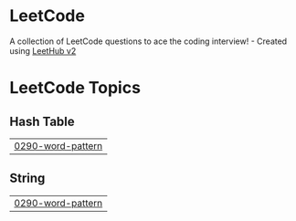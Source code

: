 # LeetCode
A collection of LeetCode questions to ace the coding interview! - Created using [LeetHub v2](https://github.com/arunbhardwaj/LeetHub-2.0)

<!---LeetCode Topics Start-->
# LeetCode Topics
## Hash Table
|  |
| ------- |
| [0290-word-pattern](https://github.com/ArshadAhmedShaik/LeetCode/tree/master/0290-word-pattern) |
## String
|  |
| ------- |
| [0290-word-pattern](https://github.com/ArshadAhmedShaik/LeetCode/tree/master/0290-word-pattern) |
<!---LeetCode Topics End-->
